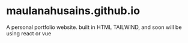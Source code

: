 # maulanahusains.github.io
A personal portfolio website. built in HTML TAILWIND, and soon will be using react or vue
